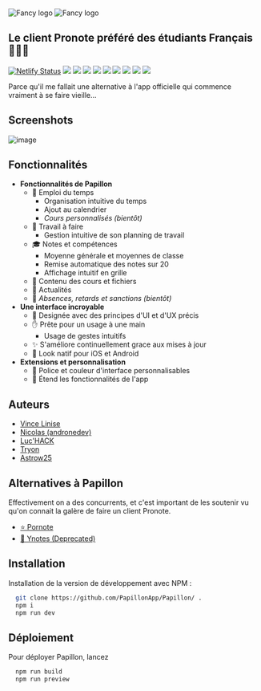 ###
![Fancy logo](https://user-images.githubusercontent.com/32978709/205462880-7378001b-85f9-46d1-9d01-0cec239f0988.png#gh-dark-mode-only)
![Fancy logo](https://user-images.githubusercontent.com/32978709/205462849-07ccfbe3-5d5e-46cd-83c4-e8a8ef116670.png#gh-light-mode-only)
## Le client Pronote préféré des étudiants Français 👀✨🎉

[![Netlify Status](https://api.netlify.com/api/v1/badges/d8a997b3-fd39-4ea4-9800-3d47fac44b26/deploy-status)](https://app.netlify.com/sites/pronoteplus-v4/deploys)
![](https://img.shields.io/github/license/PapillonApp/Papillon)
![](https://img.shields.io/website?url=http%3A%2F%2Fv4.pronote.plus%2F)
![](https://img.shields.io/github/issues/PapillonApp/Papillon)
![](https://img.shields.io/github/issues-pr/PapillonApp/Papillon)
![](https://img.shields.io/github/languages/top/PapillonApp/Papillon)
![](https://img.shields.io/github/repo-size/PapillonApp/Papillon)
![](https://img.shields.io/discord/1014931881906675712)
![](https://img.shields.io/github/forks/PapillonApp/Papillon?style=social)
![](https://img.shields.io/github/stars/PapillonApp/Papillon?style=social)

Parce qu'il me fallait une alternative à l'app officielle qui commence vraiment à se faire vieille...

## Screenshots
<!-- Logo à changer -->
![image](https://user-images.githubusercontent.com/32978709/205466858-7a17fb9f-feb1-46d0-a4a7-d8aec94e1cd0.png)

## Fonctionnalités

* **Fonctionnalités de Papillon**
    - 📆 Emploi du temps
        + Organisation intuitive du temps
        + Ajout au calendrier
        + *Cours personnalisés (bientôt)*
    - 📑 Travail à faire
        + Gestion intuitive de son planning de travail
    - 🎓 Notes et compétences
        + Moyenne générale et moyennes de classe
        + Remise automatique des notes sur 20
        + Affichage intuitif en grille
    - 📂 Contenu des cours et fichiers
    - 📰 Actualités
    - 🚪 *Absences, retards et sanctions (bientôt)*
* **Une interface incroyable**
    - 🎨 Designée avec des principes d'UI et d'UX précis
    - ✋ Prête pour un usage à une main
        + Usage de gestes intuitifs
    - ✨ S'améliore continuellement grace aux mises à jour
    - 📱 Look natif pour iOS et Android
* **Extensions et personnalisation**
    - 🕺 Police et couleur d'interface personnalisables
    - 🤯 Étend les fonctionnalités de l'app


## Auteurs

- [Vince Linise](https://github.com/ecnivtwelve)
- [Nicolas (andronedev)](https://github.com/andronedev)
- [Luc'HACK](https://github.com/lucas-luchack)
- [Tryon](https://github.com/tryon-dev)
- [Astrow25](https://github.com/Astrow25)

## Alternatives à Papillon
Effectivement on a des concurrents, et c'est important de les soutenir vu qu'on connait la galère de faire un client Pronote.

- [⭐️ Pornote](https://github.com/Vexcited/pornote)
- [📌 Ynotes (Deprecated)](https://github.com/EduWireApps/ynotes)

## Installation

Installation de la version de développement avec NPM :

```bash
  git clone https://github.com/PapillonApp/Papillon/ .
  npm i
  npm run dev
```
    
## Déploiement

Pour déployer Papillon, lancez 

```bash
  npm run build
  npm run preview
```
